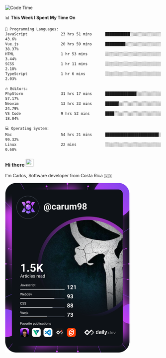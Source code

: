 
<!--START_SECTION:waka-->
![Code Time](http://img.shields.io/badge/Code%20Time-8%2C564%20hrs%2044%20mins-blue)

📊 **This Week I Spent My Time On** 

```text
💬 Programming Languages: 
JavaScript               23 hrs 51 mins      ███████████░░░░░░░░░░░░░░   43.6% 
Vue.js                   20 hrs 59 mins      █████████░░░░░░░░░░░░░░░░   38.37% 
HTML                     1 hr 53 mins        ░░░░░░░░░░░░░░░░░░░░░░░░░   3.44% 
SCSS                     1 hr 11 mins        ░░░░░░░░░░░░░░░░░░░░░░░░░   2.18% 
TypeScript               1 hr 6 mins         ░░░░░░░░░░░░░░░░░░░░░░░░░   2.03%

🔥 Editors: 
PhpStorm                 31 hrs 17 mins      ██████████████░░░░░░░░░░░   57.17% 
Neovim                   13 hrs 33 mins      ██████░░░░░░░░░░░░░░░░░░░   24.79% 
VS Code                  9 hrs 52 mins       ████░░░░░░░░░░░░░░░░░░░░░   18.04%

💻 Operating System: 
Mac                      54 hrs 21 mins      ████████████████████████░   99.32% 
Linux                    22 mins             ░░░░░░░░░░░░░░░░░░░░░░░░░   0.68%

```


<!--END_SECTION:waka-->

### Hi there <img src="https://media.giphy.com/media/hvRJCLFzcasrR4ia7z/giphy.gif" width="25px" height="25px">

I'm Carlos, Software developer from Costa Rica 🇨🇷

<a href="https://app.daily.dev/carum98"><img src="https://github.com/carum98/carum98/blob/main/devcard.svg" width="400" alt="Carlos Umaña Acevedo's Dev Card"/></a>
